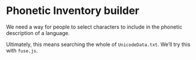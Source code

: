 Phonetic Inventory builder 
==========================

We need a way for people to select characters to include in the phonetic description of a language.

Ultimately, this means searching the whole of `UnicodeData.txt`. We’ll try this with `fuse.js`.



